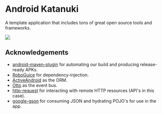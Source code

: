 # Android Katanuki
A template application that includes tons of great open source tools and frameworks.

![](https://raw.github.com/takiguchi0817/katanuki/master/katanuki.png)

## Acknowledgements
- [android-maven-plugin](https://github.com/jayway/maven-android-plugin) for automating our build and producing release-ready APKs.
- [RoboGuice](https://github.com/roboguice/roboguice) for dependency-injection.
- [ActiveAndroid](https://github.com/pardom/ActiveAndroid) as the ORM.
- [Otto](https://github.com/square/otto) as the event bus.
- [http-request](https://github.com/kevinsawicki/http-request) for interacting with remote HTTP resources (API's in this case).
- [google-gson](http://code.google.com/p/google-gson/) for consuming JSON and hydrating POJO's for use in the app.

